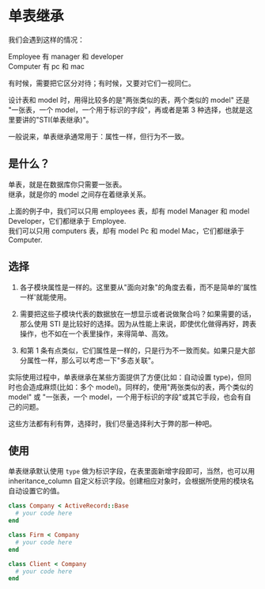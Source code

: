 # 单表继承

我们会遇到这样的情况：

Employee 有 manager 和 developer<br>
Computer 有 pc 和 mac

有时候，需要把它区分对待；有时候，又要对它们一视同仁。

设计表和 model 时，用得比较多的是"两张类似的表，两个类似的 model" 还是 "一张表，一个 model，一个用于标识的字段"，再或者是第 3 种选择，也就是这里要讲的"STI(单表继承)"。

一般说来，单表继承通常用于：属性一样，但行为不一致。

## 是什么？

单表，就是在数据库你只需要一张表。<br>
继承，就是你的 model 之间存在着继承关系。

上面的例子中，我们可以只用 employees 表，却有 model Manager 和 model Developer，它们都继承于 Employee.<br>
我们可以只用 computers 表，却有 model Pc 和 model Mac，它们都继承于 Computer.

## 选择

1. 各子模块属性是一样的。这里要从"面向对象"的角度去看，而不是简单的'属性一样'就能使用。

2. 需要把这些子模块代表的数据放在一想显示或者说做聚合吗？如果需要的话，那么使用 STI 是比较好的选择。因为从性能上来说，即使优化做得再好，跨表操作，也不如在一个表里操作，来得简单、高效。

3. 和第 1 条有点类似，它们属性是一样的，只是行为不一致而矣。如果只是大部分属性一样，那么可以考虑一下"多态关联"。

实际使用过程中，单表继承在某些方面提供了方便(比如：自动设置 type)，但同时也会造成麻烦(比如：多个 model)。同样的，使用"两张类似的表，两个类似的 model" 或 "一张表，一个 model，一个用于标识的字段"或其它手段，也会有自己的问题。

这些方法都有利有弊，选择时，我们尽量选择利大于弊的那一种吧。

## 使用

单表继承默认使用 `type` 做为标识字段，在表里面新增字段即可，当然，也可以用 inheritance_column 自定义标识字段。创建相应对象时，会根据所使用的模块名自动设置它的值。

```ruby
class Company < ActiveRecord::Base
  # your code here
end

class Firm < Company
  # your code here
end

class Client < Company
  # your code here
end
```
